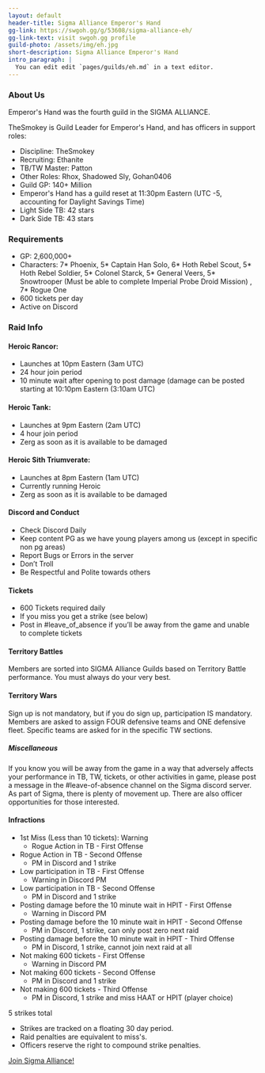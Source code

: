 ```yaml
---
layout: default
header-title: Sigma Alliance Emperor's Hand
gg-link: https://swgoh.gg/g/53608/sigma-alliance-eh/
gg-link-text: visit swgoh.gg profile
guild-photo: /assets/img/eh.jpg
short-description: Sigma Alliance Emperor's Hand
intro_paragraph: |
  You can edit edit `pages/guilds/eh.md` in a text editor.
---
```


### About Us

Emperor's Hand was the fourth guild in the SIGMA ALLIANCE.

TheSmokey is Guild Leader for Emperor's Hand, and has officers in support roles:

* Discipline: TheSmokey
* Recruiting: Ethanite
* TB/TW Master: Patton
* Other Roles: Rhox, Shadowed Sly, Gohan0406
* Guild GP: 140+ Million
* Emperor's Hand has a guild reset at 11:30pm Eastern (UTC -5, accounting for Daylight Savings Time)
* Light Side TB: 42 stars
* Dark Side TB: 43 stars

### Requirements

* GP: 2,600,000+
* Characters: 7* Phoenix, 5* Captain Han Solo, 6* Hoth Rebel Scout, 5* Hoth Rebel Soldier, 5* Colonel Starck, 5* General Veers, 5* Snowtrooper (Must be able to complete Imperial Probe Droid Mission) , 7* Rogue One
* 600 tickets per day
*  Active on Discord

### Raid Info

#### Heroic Rancor:

* Launches at 10pm Eastern (3am UTC)
* 24 hour join period
* 10 minute wait after opening to post damage (damage can be posted starting at 10:10pm Eastern (3:10am UTC)

#### Heroic Tank:

* Launches at 9pm Eastern (2am UTC)
* 4 hour join period
* Zerg as soon as it is available to be damaged

#### Heroic Sith Triumverate:

* Launches at 8pm Eastern (1am UTC)
* Currently running Heroic
* Zerg as soon as it is available to be damaged

#### Discord and Conduct

* Check Discord Daily
* Keep content PG as we have young players among us (except in specific non pg areas)
* Report Bugs or Errors in the server
* Don’t Troll
* Be Respectful and Polite towards others

#### Tickets

* 600 Tickets required daily
* If you miss you get a strike (see below)
* Post in #leave_of_absence if you’ll be away from the game and unable to complete tickets


#### Territory Battles

Members are sorted into SIGMA Alliance Guilds based on Territory Battle performance. You must always do your very best.


#### Territory Wars

Sign up is not mandatory, but if you do sign up, participation IS mandatory. Members are asked to assign FOUR defensive teams and ONE defensive fleet. Specific teams are asked for in the specific TW sections.


##### Miscellaneous

If you know you will be away from the game in a way that adversely affects your performance in TB, TW, tickets, or other activities in game, please post a message in the #leave-of-absence channel on the Sigma discord server.
As part of Sigma, there is plenty of movement up.  There are also officer opportunities for those interested.


#### Infractions


* 1st Miss (Less than 10 tickets): Warning
	* Rogue Action in TB - First Offense
* Rogue Action in TB - Second Offense
	* PM in Discord and 1 strike
* Low participation in TB - First Offense
	* Warning in Discord PM
* Low participation in TB - Second Offense
	* PM in Discord and 1 strike
* Posting damage before the 10 minute wait in HPIT - First Offense
	* Warning in Discord PM
* Posting damage before the 10 minute wait in HPIT - Second Offense
	* PM in Discord, 1 strike, can only post zero next raid
* Posting damage before the 10 minute wait in HPIT - Third Offense
	* PM in Discord, 1 strike, cannot join next raid at all
* Not making 600 tickets - First Offense
	* Warning in Discord PM
* Not making 600 tickets - Second Offense
	* PM in Discord and 1 strike
* Not making 600 tickets - Third Offense
	* PM in Discord, 1 strike and miss HAAT or HPIT (player choice)


5 strikes total

* Strikes are tracked on a floating 30 day period.
* Raid penalties are equivalent to miss's.
* Officers reserve the right to compound strike penalties.




[Join Sigma Alliance!](https://discord.gg/V33Kfaj)
